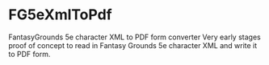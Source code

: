# FG5eXmlToPdf
FantasyGrounds 5e character XML to PDF form converter
Very early stages proof of concept to read in Fantasy Grounds 5e character XML and write it to PDF form. 
